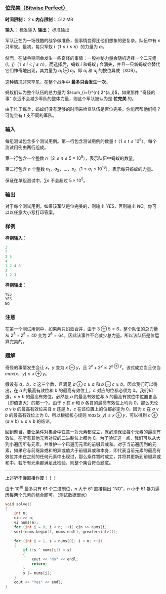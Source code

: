 ### [位完美（Bitwise Perfect）](https://ac.nowcoder.com/acm/contest/108299/B)

**时间限制：** 2 s
**内存限制：** 512 MB

**输入：** 标准输入
**输出：** 标准输出



军队正在为一场残酷的战争做准备，但事情变得比他们想象的更复杂。队伍中有 $n$ 只军蚁。最初，每只军蚁 $i$（$1 \le i \le n$）的力量为 $a_i$。

然而，在战争期间会发生一些奇怪的事情：一股神秘力量会随机选择一个二元组 $(i$，$j)$（$1 \le i < j \le n$），而选择后，蚂蚁 $i$ 和蚂蚁 $j$ 会消失，并且一只新蚂蚁会替代它们神奇地出现，其力量为 $a_i \oplus a_j$，即 $a_i$ 和 $a_j$ 的按位异或（XOR）。

这种情况非常罕见，在整个战争中 **最多只会发生一次**。

蚂蚁们认为整个队伍的总力量为 $\sum_{i=1}^{n} 2^{a_i}$，如果那件 "奇怪的事" 永远不会减少军队的整体力量，则这个军队被认为是 **位完美** 的。

由于忙于练兵，蚂蚁们没有足够的时间来检查队伍是否位完美。你能帮帮他们吗？可能会有 $t$ 支不同的军队。







### 输入

每组测试包含多个测试用例。第一行包含测试用例的数量 $t$（$1 \le t \le 10^5$）。每个测试用例由两行组成。

第一行包含一个整数 $n$（$2 \le n \le 5 \times 10^5$），表示队伍中蚂蚁的数量。

第二行包含 $n$ 个整数 $a_1$，$a_2$，$\ldots$，$a_n$（$1 \le a_i \le 10^{18}$），表示每只蚂蚁的力量。

保证在单组测试中，$\sum n$ 不会超过 $5 \times 10^5$。




### 输出

对于每个测试用例，如果该军队是位完美的，则输出 $YES$，否则输出 $NO$。你可以以任意大小写打印答案。





### 样例

**样例输入：**

```cpp
3
2
3 5
4
1 2 4 8
3
1 2 3
```



**样例输出：**

```cpp
YES
YES
NO
```





### 注意

在第一个测试用例中，如果两只蚂蚁合并，由于 $3 \oplus 5 = 6$，整个队伍的总力量从 $2^3 + 2^5 = 40$ 变为 $2^6 = 64$，因此该事件不会减少总力量。所以该队伍是位运算完美的。





### 题解

奇怪的事情发生会让 $x$，$y$ 变为 $x \oplus y$，且 $2^x + 2^y \le 2^{x \oplus y}$。该式成立当且仅当 $max(x$，$y) \le x \oplus y$。

假设有 $a$，$b$，$c$ 这三个数，且满足 $a \oplus c \ge a$ 和 $b \oplus c \ge b$。因此我们可以得出，在 $a$ 的最高有效位和 $b$ 的最高有效位上，$c$ 对应的位都必须为 $0$。我们知道，$a \lor b$ 的最高有效位，必然是 $a$ 的最高有效位与 $b$ 的最高有效位中位置更高（即值更大）的那一个。由于 $c$ 在 $a$ 和 $b$ 各自的最高有效位上均为 $0$，那么无论 $a \lor b$ 的最高有效位来自 $a$ 还是 $b$，$c$ 在该位置上的位都必定为 $0$。因为 $c$ 在 $a \lor b$ 的最高有效位上为 $0$，所以根据核心规则 $max(x, y) \le x \oplus y$，可以得到 $c \oplus (a \lor b) \ge a \lor b$ 的结论。

回到题目，要让条件对集合中任意一对元素都成立，就必须保证每个元素的最高有效位，在所有其他元素对应的二进制位上都为 $0$。为了验证这一点，我们可以从大到小遍历所有元素，并维护一个已遍历元素的前缀异或和。对于当前遍历到的元素，如果它与前缀异或和的异或值大于前缀异或和本身，即代表当前元素的最高有效位并未在之前的任何元素中出现过，那么条件暂时成立，并将其更新到前缀异或和中。若所有元素都满足此检验，则整个集合符合题意。

----
上述听不懂直接作废！！！

由于 $10^{18}$ 最多只有 $61$ 个二进制位，$n$ 大于 $61$ 直接输出 "NO"，$n$ 小于 $61$ 暴力遍历每两个元素的组合即可。（测试数据很水）



```cpp
void solve()
{
	int n;
	cin >> n;
	vi nums(n);
	for (int i = 0; i < n; ++i) cin >> nums[i];
	sort(nums.begin(), nums.end(), greater<int>());
	
	for (int i = 1, s = nums[0]; i < n; ++i)
	{
		if ((s ^ nums[i]) < s)
		{
			cout << "No" << endl;
			return;
		}
		s |= nums[i];
	}
	cout << "Yes" << endl;
}
```
